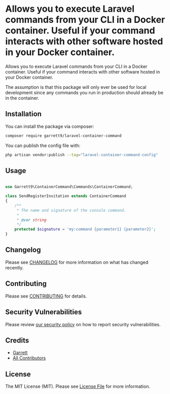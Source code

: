 # Allows you to execute Laravel commands from your CLI in a Docker container. Useful if your command interacts with other software hosted in your Docker container.

Allows you to execute Laravel commands from your CLI in a Docker container. Useful if your command interacts with other software hosted in your Docker container.

The assumption is that this package will only ever be used for local development since any commands you run in production should already be in the container.

## Installation

You can install the package via composer:

```bash
composer require garrett9/laravel-container-command
```

You can publish the config file with:

```bash
php artisan vendor:publish --tag="laravel-container-command-config"
```
## Usage

```php

use Garrett9\ContainerCommand\Commands\ContainerCommand;

class SendRegisterInvitation extends ContainerCommand
{
    /**
     * The name and signature of the console command.
     *
     * @var string
     */
    protected $signature = 'my:command {parameter1} {parameter2}';
}
```

## Changelog

Please see [CHANGELOG](CHANGELOG.md) for more information on what has changed recently.

## Contributing

Please see [CONTRIBUTING](CONTRIBUTING.md) for details.

## Security Vulnerabilities

Please review [our security policy](../../security/policy) on how to report security vulnerabilities.

## Credits

- [Garrett](https://github.com/garrett9)
- [All Contributors](../../contributors)

## License

The MIT License (MIT). Please see [License File](LICENSE.md) for more information.

